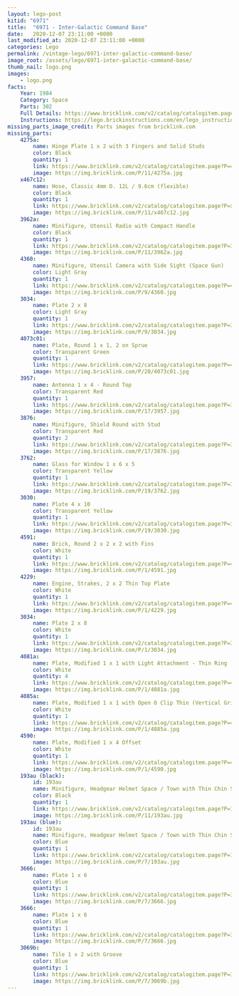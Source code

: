 ```yaml
---
layout: lego-post
kitid: "6971"
title:  "6971 - Inter-Galactic Command Base"
date:   2020-12-07 23:11:00 +0000
last_modified_at: 2020-12-07 23:11:00 +0000
categories: Lego
permalink: /vintage-lego/6971-inter-galactic-command-base/
image_root: /assets/lego/6971-inter-galactic-command-base/
thumb_nail: logo.png
images:
    - logo.png
facts:
    Year: 1984
    Category: Space
    Parts: 302
    Full Details: https://www.bricklink.com/v2/catalog/catalogitem.page?S=6971-1
    Instructions: https://lego.brickinstructions.com/en/lego_instructions/set/6971/Inter-Galactic_Command_Base
missing_parts_image_credit: Parts images from bricklink.com
missing_parts:
    4275a: 
        name: Hinge Plate 1 x 2 with 3 Fingers and Solid Studs
        color: Black
        quantity: 1
        link: https://www.bricklink.com/v2/catalog/catalogitem.page?P=4275a&idColor=11
        image: https://img.bricklink.com/P/11/4275a.jpg
    x467c12: 
        name: Hose, Classic 4mm D. 12L / 9.6cm (flexible)
        color: Black
        quantity: 1
        link: https://www.bricklink.com/v2/catalog/catalogitem.page?P=x467c12&idColor=11
        image: https://img.bricklink.com/P/11/x467c12.jpg     
    3962a: 
        name: Minifigure, Utensil Radio with Compact Handle
        color: Black
        quantity: 1
        link: https://www.bricklink.com/v2/catalog/catalogitem.page?P=3962a&idColor=11
        image: https://img.bricklink.com/P/11/3962a.jpg   
    4360: 
        name: Minifigure, Utensil Camera with Side Sight (Space Gun)
        color: Light Gray
        quantity: 1
        link: https://www.bricklink.com/v2/catalog/catalogitem.page?P=4360&idColor=9
        image: https://img.bricklink.com/P/9/4360.jpg   
    3034: 
        name: Plate 2 x 8
        color: Light Gray
        quantity: 1
        link: https://www.bricklink.com/v2/catalog/catalogitem.page?P=3034&idColor=9
        image: https://img.bricklink.com/P/9/3034.jpg 
    4073c01: 
        name: Plate, Round 1 x 1, 2 on Sprue
        color: Transparent Green
        quantity: 1
        link: https://www.bricklink.com/v2/catalog/catalogitem.page?P=4073c01&idColor=20
        image: https://img.bricklink.com/P/20/4073c01.jpg    
    3957: 
        name: Antenna 1 x 4 - Round Top
        color: Transparent Red
        quantity: 1
        link: https://www.bricklink.com/v2/catalog/catalogitem.page?P=3957&idColor=17
        image: https://img.bricklink.com/P/17/3957.jpg 
    3876: 
        name: Minifigure, Shield Round with Stud
        color: Transparent Red
        quantity: 2
        link: https://www.bricklink.com/v2/catalog/catalogitem.page?P=3876&idColor=17
        image: https://img.bricklink.com/P/17/3876.jpg        
    3762: 
        name: Glass for Window 1 x 6 x 5
        color: Transparent Yellow
        quantity: 1
        link: https://www.bricklink.com/v2/catalog/catalogitem.page?P=3762&idColor=19
        image: https://img.bricklink.com/P/19/3762.jpg    
    3030: 
        name: Plate 4 x 10
        color: Transparent Yellow
        quantity: 1
        link: https://www.bricklink.com/v2/catalog/catalogitem.page?P=3030&idColor=19
        image: https://img.bricklink.com/P/19/3030.jpg
    4591: 
        name: Brick, Round 2 x 2 x 2 with Fins
        color: White
        quantity: 1
        link: https://www.bricklink.com/v2/catalog/catalogitem.page?P=4591&idColor=1
        image: https://img.bricklink.com/P/1/4591.jpg
    4229: 
        name: Engine, Strakes, 2 x 2 Thin Top Plate
        color: White
        quantity: 1
        link: https://www.bricklink.com/v2/catalog/catalogitem.page?P=4229&idColor=1
        image: https://img.bricklink.com/P/1/4229.jpg
    3034: 
        name: Plate 2 x 8
        color: White
        quantity: 1
        link: https://www.bricklink.com/v2/catalog/catalogitem.page?P=3034&idColor=1
        image: https://img.bricklink.com/P/1/3034.jpg
    4081a: 
        name: Plate, Modified 1 x 1 with Light Attachment - Thin Ring
        color: White
        quantity: 4
        link: https://www.bricklink.com/v2/catalog/catalogitem.page?P=4081a&idColor=1
        image: https://img.bricklink.com/P/1/4081a.jpg
    4085a: 
        name: Plate, Modified 1 x 1 with Open O Clip Thin (Vertical Grip)
        color: White
        quantity: 1
        link: https://www.bricklink.com/v2/catalog/catalogitem.page?P=4085a&idColor=1
        image: https://img.bricklink.com/P/1/4085a.jpg
    4590: 
        name: Plate, Modified 1 x 4 Offset
        color: White
        quantity: 1
        link: https://www.bricklink.com/v2/catalog/catalogitem.page?P=4590&idColor=1
        image: https://img.bricklink.com/P/1/4590.jpg   
    193au (black): 
        id: 193au
        name: Minifigure, Headgear Helmet Space / Town with Thin Chin Strap
        color: Black
        quantity: 1
        link: https://www.bricklink.com/v2/catalog/catalogitem.page?P=193au&idColor=11
        image: https://img.bricklink.com/P/11/193au.jpg
    193au (blue): 
        id: 193au
        name: Minifigure, Headgear Helmet Space / Town with Thin Chin Strap
        color: Blue
        quantity: 1
        link: https://www.bricklink.com/v2/catalog/catalogitem.page?P=193au&idColor=7
        image: https://img.bricklink.com/P/7/193au.jpg
    3666: 
        name: Plate 1 x 6
        color: Blue
        quantity: 1
        link: https://www.bricklink.com/v2/catalog/catalogitem.page?P=3666&idColor=7
        image: https://img.bricklink.com/P/7/3666.jpg  
    3666: 
        name: Plate 1 x 6
        color: Blue
        quantity: 1
        link: https://www.bricklink.com/v2/catalog/catalogitem.page?P=3666&idColor=7
        image: https://img.bricklink.com/P/7/3666.jpg      
    3069b: 
        name: Tile 1 x 2 with Groove
        color: Blue
        quantity: 1
        link: https://www.bricklink.com/v2/catalog/catalogitem.page?P=3069b&idColor=7
        image: https://img.bricklink.com/P/7/3069b.jpg
---
```

